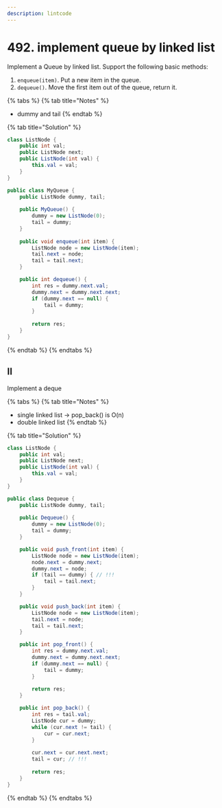 ```yaml
---
description: lintcode
---
```


# 492. implement queue by linked list

Implement a Queue by linked list. Support the following basic methods:

1. `enqueue(item)`. Put a new item in the queue.
2. `dequeue()`. Move the first item out of the queue, return it.

{% tabs %}
{% tab title="Notes" %}
* dummy and tail
{% endtab %}

{% tab title="Solution" %}
```java
class ListNode {
    public int val; 
    public ListNode next;
    public ListNode(int val) {
        this.val = val;
    }
}

public class MyQueue {
    public ListNode dummy, tail;
    
    public MyQueue() {
        dummy = new ListNode(0);
        tail = dummy;
    }
    
    public void enqueue(int item) {
        ListNode node = new ListNode(item);
        tail.next = node;
        tail = tail.next;
    }

    public int dequeue() {
        int res = dummy.next.val;
        dummy.next = dummy.next.next;
        if (dummy.next == null) {
            tail = dummy;
        }
        
        return res;
    }
}
```
{% endtab %}
{% endtabs %}

## II

Implement a deque

{% tabs %}
{% tab title="Notes" %}
* single linked list -&gt; pop\_back\(\) is O\(n\)
* double linked list
{% endtab %}

{% tab title="Solution" %}
```java
class ListNode {
    public int val;
    public ListNode next;
    public ListNode(int val) {
        this.val = val;
    }
}

public class Dequeue {
    public ListNode dummy, tail;
    
    public Dequeue() {
        dummy = new ListNode(0);
        tail = dummy;
    }

    public void push_front(int item) {
        ListNode node = new ListNode(item);
        node.next = dummy.next;
        dummy.next = node;
        if (tail == dummy) { // !!!
            tail = tail.next;
        }
    }

    public void push_back(int item) {
        ListNode node = new ListNode(item);
        tail.next = node;
        tail = tail.next;
    }

    public int pop_front() {
        int res = dummy.next.val;
        dummy.next = dummy.next.next;
        if (dummy.next == null) {
            tail = dummy;
        }
        
        return res;
    }

    public int pop_back() {
        int res = tail.val;
        ListNode cur = dummy;
        while (cur.next != tail) {
            cur = cur.next;
        }
        
        cur.next = cur.next.next;
        tail = cur; // !!!
        
        return res;
    }
}
```
{% endtab %}
{% endtabs %}


